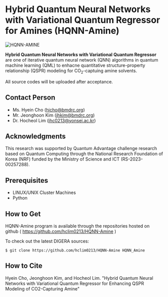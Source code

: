 # Hybrid Quantum Neural Networks with Variational Quantum Regressor for Amines (HQNN-Amine)
![HQNN-AMINE](https://github.com/user-attachments/assets/c1238172-59f7-43ff-9bc8-545b4940ffce)

**Hybrid Quantum Neural Networks with Variational Quantum Regressor** are one of iterative quantum neural network (QNN) algorithms in quantum machine learning (QML) to enhacne quantitative structure-property relationship (QSPR) modeling for CO<sub>2</sub>-captuing amine solvents.

All source codes will be uploaded after acceptance.

Contact Person
--------------
* Ms. Hyein Cho (hicho@bmdrc.org)
* Mr. Jeonghoon Kim (jhkim@bmdrc.org)
* Dr. Hocheol Lim (ihc0213@yonsei.ac.kr)

Acknowledgments
---------------
This research was supported by Quantum Advantage challenge research based on 
Quantum Computing through the National Research Foundation of Korea (NRF) 
funded by the Ministry of Science and ICT (RS-2023-00257288).

Prerequisites
-------------
* LINUX/UNIX Cluster Machines
* Python

How to Get
----------
HQNN-Amine program is available through the repositories hosted on
github ( https://github.com/hclim0213/HQNN-Amine )

To check out the latest DIGERA sources:

   `$ git clone https://github.com/hclim0213/HQNN-Amine HQNN_Amine`

How to Cite
----------
Hyein Cho, Jeonghoon Kim, and Hocheol Lim. "Hybrid Quantum Neural Networks with Variational Quantum Regressor for Enhancing QSPR Modeling of CO2-Capturing Amine"
